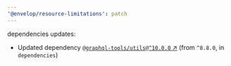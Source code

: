 ```yaml
---
'@envelop/resource-limitations': patch
---
```


dependencies updates:

- Updated dependency
  [`@graphql-tools/utils@^10.0.0` ↗︎](https://www.npmjs.com/package/@graphql-tools/utils/v/10.0.0)
  (from `^8.8.0`, in `dependencies`)
